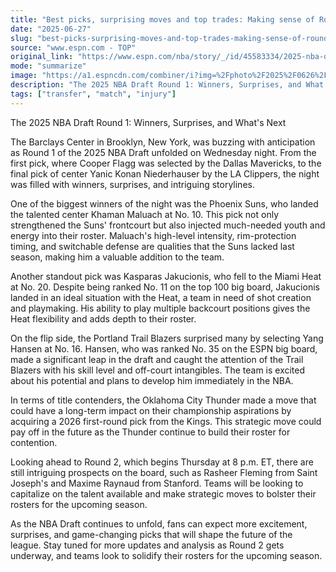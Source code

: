 ```yaml
---
title: "Best picks, surprising moves and top trades: Making sense of Round 1"
date: "2025-06-27"
slug: "best-picks-surprising-moves-and-top-trades-making-sense-of-round-1"
source: "www.espn.com - TOP"
original_link: "https://www.espn.com/nba/story/_/id/45583334/2025-nba-draft-round-1-winners-surprises-teams-picks-questions"
mode: "summarize"
image: "https://a1.espncdn.com/combiner/i?img=%2Fphoto%2F2025%2F0626%2Fr1511370_1296x729_16%2D9.jpg"
description: "The 2025 NBA Draft Round 1: Winners, Surprises, and What's Next"
tags: ["transfer", "match", "injury"]
---
```


The 2025 NBA Draft Round 1: Winners, Surprises, and What's Next

The Barclays Center in Brooklyn, New York, was buzzing with anticipation as Round 1 of the 2025 NBA Draft unfolded on Wednesday night. From the first pick, where Cooper Flagg was selected by the Dallas Mavericks, to the final pick of center Yanic Konan Niederhauser by the LA Clippers, the night was filled with winners, surprises, and intriguing storylines.

One of the biggest winners of the night was the Phoenix Suns, who landed the talented center Khaman Maluach at No. 10. This pick not only strengthened the Suns' frontcourt but also injected much-needed youth and energy into their roster. Maluach's high-level intensity, rim-protection timing, and switchable defense are qualities that the Suns lacked last season, making him a valuable addition to the team.

Another standout pick was Kasparas Jakucionis, who fell to the Miami Heat at No. 20. Despite being ranked No. 11 on the top 100 big board, Jakucionis landed in an ideal situation with the Heat, a team in need of shot creation and playmaking. His ability to play multiple backcourt positions gives the Heat flexibility and adds depth to their roster.

On the flip side, the Portland Trail Blazers surprised many by selecting Yang Hansen at No. 16. Hansen, who was ranked No. 35 on the ESPN big board, made a significant leap in the draft and caught the attention of the Trail Blazers with his skill level and off-court intangibles. The team is excited about his potential and plans to develop him immediately in the NBA.

In terms of title contenders, the Oklahoma City Thunder made a move that could have a long-term impact on their championship aspirations by acquiring a 2026 first-round pick from the Kings. This strategic move could pay off in the future as the Thunder continue to build their roster for contention.

Looking ahead to Round 2, which begins Thursday at 8 p.m. ET, there are still intriguing prospects on the board, such as Rasheer Fleming from Saint Joseph's and Maxime Raynaud from Stanford. Teams will be looking to capitalize on the talent available and make strategic moves to bolster their rosters for the upcoming season.

As the NBA Draft continues to unfold, fans can expect more excitement, surprises, and game-changing picks that will shape the future of the league. Stay tuned for more updates and analysis as Round 2 gets underway, and teams look to solidify their rosters for the upcoming season.